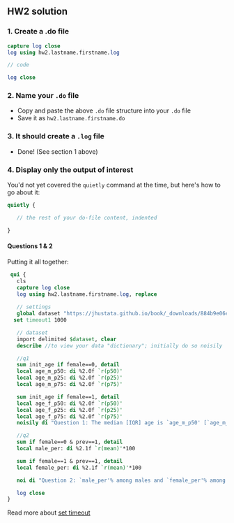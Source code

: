 ﻿## HW2 solution


### 1. Create a .do file
```stata
capture log close 
log using hw2.lastname.firstname.log

// code

log close
```

### 2. Name your `.do` file

- Copy and paste the above `.do` file structure into your `.do` file
- Save it as `hw2.lastname.firstname.do`

### 3. It should create a `.log` file

- Done! (See section 1 above)

### 4. Display only the output of interest

You'd not yet covered the `quietly` command at the time, but here's how to go about it:

```stata
quietly {

   // the rest of your do-file content, indented

}
```

#### Questions 1 & 2

Putting it all together:

```stata
 qui {
   cls 
   capture log close
   log using hw2.lastname.firstname.log, replace
   
   // settings
   global dataset "https://jhustata.github.io/book/_downloads/884b9e06eb29f89b1b87da4eab39775d/hw1.txt"
  set timeout1 1000

   // dataset
   import delimited $dataset, clear
   describe //to view your data "dictionary"; initially do so noisily  

   //q1
   sum init_age if female==0, detail
   local age_m_p50: di %2.0f `r(p50)'
   local age_m_p25: di %2.0f `r(p25)'
   local age_m_p75: di %2.0f `r(p75)'

   sum init_age if female==1, detail
   local age_f_p50: di %2.0f `r(p50)'
   local age_f_p25: di %2.0f `r(p25)'
   local age_f_p75: di %2.0f `r(p75)'
   noisily di "Question 1: The median [IQR] age is `age_m_p50' [`age_m_p25'-`age_m_p75'] among males and `age_f_p50' [`age_f_p25'-`age_f_p75'] among females."

   //q2
   sum if female==0 & prev==1, detail
   local male_per: di %2.1f `r(mean)'*100

   sum if female==1 & prev==1, detail
   local female_per: di %2.1f `r(mean)'*100

   noi di "Question 2: `male_per'% among males and `female_per'% among females have history of previous transplant"

   log close
}
```

Read more about [set timeout](https://www.stata.com/support/faqs/web/common-connection-error-messages/)